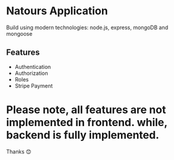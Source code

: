 # Natours Application

Build using modern technologies: node.js, express, mongoDB and mongoose

## Features
* Authentication
* Authorization
* Roles
* Stripe Payment

# Please note, all features are not implemented in frontend. while, backend is fully implemented.


Thanks 😊